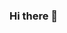 ### Hi there 👋

<!--
**agneta-mwazame/agneta-mwazame** is a ✨ _special_ ✨ repository because its `README.md` (this file) appears on your GitHub profile.

Here are some ideas to get you started:

- 🔭 I’m currently working on ...graphic and design.
- 🌱 I’m currently learning ...at Tunapanda institute
- 👯 I’m looking to collaborate on ...
- 🤔 I’m looking for help with ...anroid development
- 💬 Ask me about ...my background
- 📫 How to reach me: ...0112748855
- 😄 Pronouns: ...Her/she
- ⚡ Fun fact: ...What God cant do doest exist
-->
